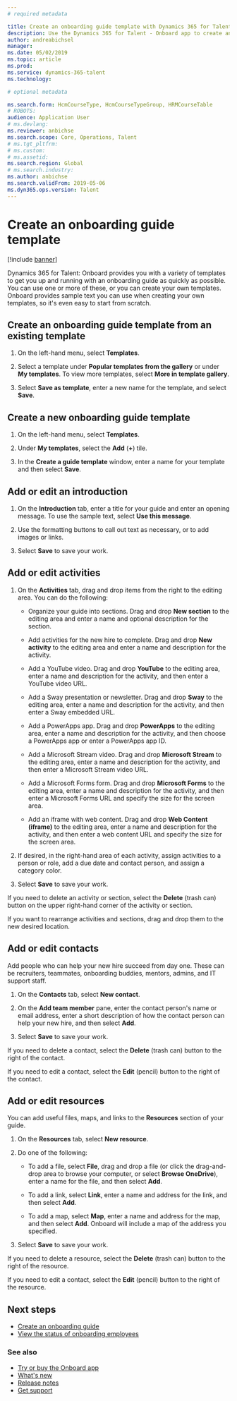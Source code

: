```yaml
---
# required metadata

title: Create an onboarding guide template with Dynamics 365 for Talent - Onboard
description: Use the Dynamics 365 for Talent - Onboard app to create an onboarding guide template for your new hires. This is an essential first step in your human capital management hire-to-retire strategy.
author: andreabichsel
manager:
ms.date: 05/02/2019
ms.topic: article
ms.prod:
ms.service: dynamics-365-talent
ms.technology:

# optional metadata

ms.search.form: HcmCourseType, HcmCourseTypeGroup, HRMCourseTable
# ROBOTS:
audience: Application User
# ms.devlang:
ms.reviewer: anbichse
ms.search.scope: Core, Operations, Talent
# ms.tgt_pltfrm:
# ms.custom:
# ms.assetid:
ms.search.region: Global
# ms.search.industry:
ms.author: anbichse
ms.search.validFrom: 2019-05-06
ms.dyn365.ops.version: Talent
---
```


# Create an onboarding guide template

[!include [banner](includes/banner.md)]

Dynamics 365 for Talent: Onboard provides you with a variety of templates to get you up and running with an onboarding guide as quickly as possible. You can use one or more of these, or you can create your own templates. Onboard provides sample text you can use when creating your own templates, so it's even easy to start from scratch.

## Create an onboarding guide template from an existing template

1. On the left-hand menu, select **Templates**.

2. Select a template under **Popular templates from the gallery** or under **My templates**. To view more templates, select **More in template gallery**.

3. Select **Save as template**, enter a new name for the template, and select **Save**.

## Create a new onboarding guide template

1. On the left-hand menu, select **Templates**.

2. Under **My templates**, select the **Add** (**+**) tile.

3. In the **Create a guide template** window, enter a name for your template and then select **Save**.

## Add or edit an introduction

1. On the **Introduction** tab, enter a title for your guide and enter an opening message. To use the sample text, select **Use this message**. 

2. Use the formatting buttons to call out text as necessary, or to add images or links.

3. Select **Save** to save your work.

## Add or edit activities

1. On the **Activities** tab, drag and drop items from the right to the editing area. You can do the following:

    - Organize your guide into sections. Drag and drop **New section** to the editing area and enter a name and optional description for the section.

    - Add activities for the new hire to complete. Drag and drop **New activity** to the editing area and enter a name and description for the activity. 

    - Add a YouTube video. Drag and drop **YouTube** to the editing area, enter a name and description for the activity, and then enter a YouTube video URL.

    - Add a Sway presentation or newsletter. Drag and drop **Sway** to the editing area, enter a name and description for the activity, and then enter a Sway embedded URL.

    - Add a PowerApps app. Drag and drop **PowerApps** to the editing area, enter a name and description for the activity, and then choose a PowerApps app or enter a PowerApps app ID.

    - Add a Microsoft Stream video. Drag and drop **Microsoft Stream** to the editing area, enter a name and description for the activity, and then enter a Microsoft Stream video URL. 

    - Add a Microsoft Forms form. Drag and drop **Microsoft Forms** to the editing area, enter a name and description for the activity, and then enter a Microsoft Forms URL and specify the size for the screen area. 

    - Add an iframe with web content. Drag and drop **Web Content (iframe)** to the editing area, enter a name and description for the activity, and then enter a web content URL and specify the size for the screen area. 

2. If desired, in the right-hand area of each activity, assign activities to a person or role, add a due date and contact person, and assign a category color.


3. Select **Save** to save your work. 

If you need to delete an activity or section, select the **Delete** (trash can) button on the upper right-hand corner of the activity or section.

If you want to rearrange activities and sections, drag and drop them to the new desired location.

## Add or edit contacts

Add people who can help your new hire succeed from day one. These can be recruiters, teammates, onboarding buddies, mentors, admins, and IT support staff.

1. On the **Contacts** tab, select **New contact**.

2. On the **Add team member** pane, enter the contact person's name or email address, enter a short description of how the contact person can help your new hire, and then select **Add**.

3. Select **Save** to save your work. 

If you need to delete a contact, select the **Delete** (trash can) button to the right of the contact.

If you need to edit a contact, select the **Edit** (pencil) button to the right of the contact.

## Add or edit resources

You can add useful files, maps, and links to the **Resources** section of your guide.

1. On the **Resources** tab, select **New resource**.

2. Do one of the following:

    - To add a file, select **File**, drag and drop a file (or click the drag-and-drop area to browse your computer, or select **Browse OneDrive**), enter a name for the file, and then select **Add**.

    - To add a link, select **Link**, enter a name and address for the link, and then select **Add**.

    - To add a map, select **Map**, enter a name and address for the map, and then select **Add**. Onboard will include a map of the address you specified.

3. Select **Save** to save your work. 

If you need to delete a resource, select the **Delete** (trash can) button to the right of the resource.

If you need to edit a contact, select the **Edit** (pencil) button to the right of the resource.

## Next steps

- [Create an onboarding guide](./onboard-create-guide.md)
- [View the status of onboarding employees](./onboard-view-status.md)

### See also

- [Try or buy the Onboard app](https://dynamics.microsoft.com/en-us/talent/onboard/)
- [What's new](./whats-new.md)
- [Release notes](https://docs.microsoft.com/en-us/business-applications-release-notes/index)
- [Get support](./talent-support.md)


